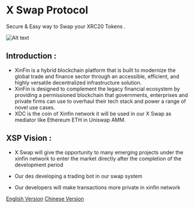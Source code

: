 # X Swap Protocol

Secure & Easy way to Swap your XRC20 Tokens .



![Alt text](https://xspswap.finance/welcome.png)

## Introduction : 


- XinFin is a hybrid blockchain platform that is built to modernize the global trade and finance sector through an accessible, efficient, and highly versatile decentralized infrastructure solution.
- XinFin is designed to complement the legacy financial ecosystem by providing a permissioned blockchain that governments, enterprises and private firms can use to overhaul their tech stack and power a range of novel use cases.
- XDC is the coin of Xinfin network it will be used in our X Swap as mediator like Ethereum ETH in Uniswap AMM.


## XSP Vision :


* X Swap will give the opportunity to many emerging projects under the xinfin network to enter the market directly after the completion of the development period

* Our des developing a trading bot in our swap system

* Our developers will make transactions more private in xinfin network




[English Version](https://xspswap.finance/WhitepaperV1.pdf)
[Chinese Version](https://xspswap.finance/CN.pdf)


